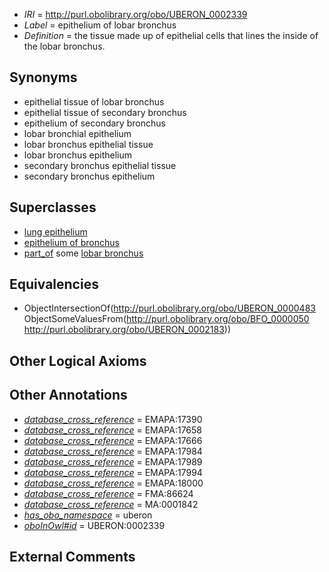 * *IRI* = http://purl.obolibrary.org/obo/UBERON_0002339
 * *Label* = epithelium of lobar bronchus
 * *Definition* = the tissue made up of epithelial cells that lines the inside of the lobar bronchus.

## Synonyms

 * epithelial tissue of lobar bronchus
 * epithelial tissue of secondary bronchus
 * epithelium of secondary bronchus
 * lobar bronchial epithelium
 * lobar bronchus epithelial tissue
 * lobar bronchus epithelium
 * secondary bronchus epithelial tissue
 * secondary bronchus epithelium

## Superclasses

 * [lung epithelium](../../UBERON/15/UBERON_0000115.md)
 * [epithelium of bronchus](../../UBERON/31/UBERON_0002031.md)
 * [part_of](../../BFO/50/BFO_0000050.md) some [lobar bronchus](../../UBERON/83/UBERON_0002183.md)

## Equivalencies

 * ObjectIntersectionOf(<http://purl.obolibrary.org/obo/UBERON_0000483> ObjectSomeValuesFrom(<http://purl.obolibrary.org/obo/BFO_0000050> <http://purl.obolibrary.org/obo/UBERON_0002183>))

## Other Logical Axioms


## Other Annotations

 * *[database_cross_reference](../../ef/oboInOwl#hasDbXref.md)* = EMAPA:17390
 * *[database_cross_reference](../../ef/oboInOwl#hasDbXref.md)* = EMAPA:17658
 * *[database_cross_reference](../../ef/oboInOwl#hasDbXref.md)* = EMAPA:17666
 * *[database_cross_reference](../../ef/oboInOwl#hasDbXref.md)* = EMAPA:17984
 * *[database_cross_reference](../../ef/oboInOwl#hasDbXref.md)* = EMAPA:17989
 * *[database_cross_reference](../../ef/oboInOwl#hasDbXref.md)* = EMAPA:17994
 * *[database_cross_reference](../../ef/oboInOwl#hasDbXref.md)* = EMAPA:18000
 * *[database_cross_reference](../../ef/oboInOwl#hasDbXref.md)* = FMA:86624
 * *[database_cross_reference](../../ef/oboInOwl#hasDbXref.md)* = MA:0001842
 * *[has_obo_namespace](../../ce/oboInOwl#hasOBONamespace.md)* = uberon
 * *[oboInOwl#id](../../id/oboInOwl#id.md)* = UBERON:0002339

## External Comments


